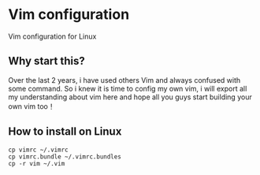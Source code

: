 # Vim configuration

Vim configuration for Linux

## Why start this?

Over the last 2 years, i have used others Vim and always confused with some command. So i knew it is time to config my own
vim, i will export all my understanding about vim here and hope all you guys start building your own vim too！

## How to install on Linux

    cp vimrc ~/.vimrc
    cp vimrc.bundle ~/.vimrc.bundles
    cp -r vim ~/.vim
